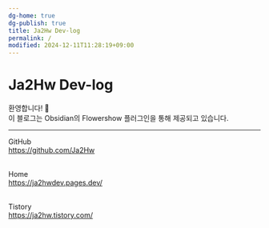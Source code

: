 ```yaml
---
dg-home: true
dg-publish: true
title: Ja2Hw Dev-log
permalink: /
modified: 2024-12-11T11:28:19+09:00
---
```


# Ja2Hw Dev-log

환영합니다! 👋<br>
이 블로그는 Obsidian의 Flowershow 플러그인을 통해 제공되고 있습니다.

---

GitHub<br>
https://github.com/Ja2Hw<br><br>

Home<br>
https://ja2hwdev.pages.dev/<br><br>

Tistory <br>
https://ja2hw.tistory.com/
